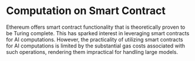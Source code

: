 # Computation on Smart Contract

Ethereum offers smart contract functionality that is theoretically proven to be Turing complete. This has sparked interest in leveraging smart contracts for AI computations. However, the practicality of utilizing smart contracts for AI computations is limited by the substantial gas costs associated with such operations, rendering them impractical for handling large models.
